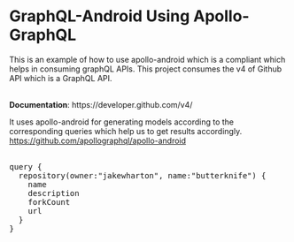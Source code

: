 # GraphQL-Android Using Apollo-GraphQL

This is an example of how to use apollo-android which is a compliant which helps in consuming graphQL APIs. This project consumes the v4 of Github API which is a GraphQL API. 

<br>
<b>Documentation</b>: https://developer.github.com/v4/ 
<br>

It uses apollo-android for generating models according to the corresponding queries which help us to get results accordingly.<br>
https://github.com/apollographql/apollo-android<br><br>

<pre>
query {
  repository(owner:"jakewharton", name:"butterknife") {
    name
    description
    forkCount
    url
  }
}
</pre>




